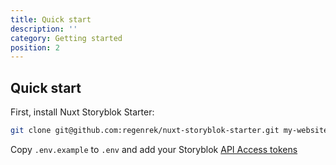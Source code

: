 ```yaml
---
title: Quick start
description: ''
category: Getting started
position: 2
---
```


## Quick start

First, install Nuxt Storyblok Starter:

```bash
git clone git@github.com:regenrek/nuxt-storyblok-starter.git my-website
```

Copy `.env.example` to `.env` and add your Storyblok [API Access tokens](/getting-started/storyblok)